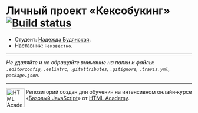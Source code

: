 # Личный проект «Кексобукинг» [![Build status][travis-image]][travis-url]

* Студент: [Надежда Будянская](https://up.htmlacademy.ru/javascript/10/user/200132).
* Наставник: `Неизвестно`.

---

_Не удаляйте и не обращайте внимание на папки и файлы:_<br>
_`.editorconfig`, `.eslintrc`, `.gitattributes`, `.gitignore`, `.travis.yml`, `package.json`._

---

<a href="https://htmlacademy.ru/intensive/javascript"><img align="left" width="50" height="50" title="HTML Academy" src="https://up.htmlacademy.ru/static/img/intensive/javascript/logo-for-github.svg"></a>

Репозиторий создан для обучения на интенсивном онлайн‑курсе «[Базовый JavaScript](https://htmlacademy.ru/intensive/javascript)» от [HTML Academy](https://htmlacademy.ru).

[travis-image]: https://travis-ci.org/htmlacademy-javascript/200132-keksobooking.svg?branch=master
[travis-url]: https://travis-ci.org/htmlacademy-javascript/200132-keksobooking
